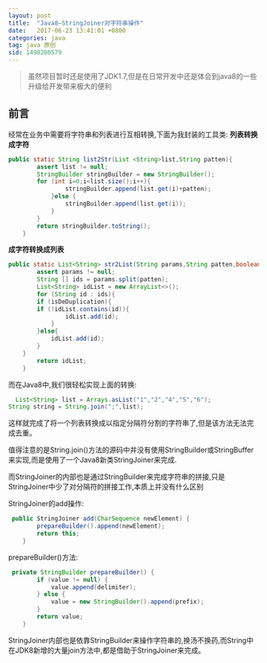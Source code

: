 ```yaml
---
layout: post
title:  "Java8—StringJoiner对字符串操作"
date:   2017-06-23 13:41:01 +0800
categories: java
tag: java 原创
sid: 1498200579
---
```


> 虽然项目暂时还是使用了JDK1.7,但是在日常开发中还是体会到java8的一些升级给开发带来极大的便利

## 前言

经常在业务中需要将字符串和列表进行互相转换,下面为我封装的工具类:
**列表转换成字符**
~~~java
public static String list2Str(List <String>list,String patten){
		assert list != null;
		StringBuilder stringBuilder = new StringBuilder();
		for (int i=0;i<list.size();i++){
				stringBuilder.append(list.get(i)+patten);
			}else {
				stringBuilder.append(list.get(i));
			}
		}
		return stringBuilder.toString();
	}
~~~
**成字符转换成列表**
~~~java
public static List<String> str2List(String params,String patten,boolean isDeDuplication){
		assert params != null;
		String [] ids = params.split(patten);
		List<String> idList = new ArrayList<>();
		for (String id : ids){
		if (isDeDuplication){
		if (!idList.contains(id)){
                idList.add(id);
            }
		}else{
		    idList.add(id);
		}
    }
		return idList;
	}
~~~

而在Java8中,我们很轻松实现上面的转换:
~~~java
  List<String> list = Arrays.asList("1","2","4","5","6");
String string = String.join(";",list);
~~~
这样就完成了将一个列表转换成以指定分隔符分割的字符串了,但是该方法无法完成去重。

值得注意的是String.join()方法的源码中并没有使用StringBuilder或StringBuffer来实现,而是使用了一个Java8新类StringJoiner来完成.

而StringJoiner的内部也是通过StringBuilder来完成字符串的拼接,只是StringJoiner中少了对分隔符的拼接工作,本质上并没有什么区别

StringJoiner的add操作:
~~~java
 public StringJoiner add(CharSequence newElement) {
        prepareBuilder().append(newElement);
        return this;
    }
~~~

prepareBuilder()方法:
~~~java
 private StringBuilder prepareBuilder() {
        if (value != null) {
            value.append(delimiter);
        } else {
            value = new StringBuilder().append(prefix);
        }
        return value;
    }
~~~

StringJoiner内部也是依靠StringBuilder来操作字符串的,换汤不换药,而String中在JDK8新增的大量join方法中,都是借助于StringJoiner来完成。
